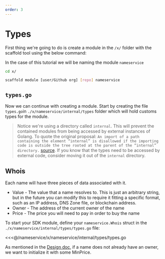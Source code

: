 ```yaml
---
order: 3
---
```


# Types

First thing we're going to do is create a module in the `/x/` folder with the scaffold tool using the below command:

In the case of this tutorial we will be naming the module `nameservice`
```bash
cd x/

scaffold module [user/Github org] [repo] nameservice
```

## `types.go`

Now we can continue with creating a module. Start by creating the file `types.go`in `./x/nameservice/internal/types` folder which will hold customs types for the module.
> Notice we're using a directory called `internal`. This will prevent the contained modules from being accessed by external instances of Golang. To quote the original proposal: `An import of a path containing the element “internal” is disallowed if the importing code is outside the tree rooted at the parent of the “internal” directory.` [source](https://docs.google.com/document/d/1e8kOo3r51b2BWtTs_1uADIA5djfXhPT36s6eHVRIvaU/edit). If you know that the types need to be accessed by external code, consider moving it out of the `internal` directory.

## Whois

Each name will have three pieces of data associated with it.

- Value - The value that a name resolves to. This is just an arbitrary string, but in the future you can modify this to require it fitting a specific format, such as an IP address, DNS Zone file, or blockchain address.
- Owner - The address of the current owner of the name
- Price - The price you will need to pay in order to buy the name

To start your SDK module, define your `nameservice.Whois` struct in the `./x/nameservice/internal/types/types.go` file:

<<<@/nameservice/x/nameservice/internal/types/types.go

As mentioned in the [Design doc](./app-design.md), if a name does not already have an owner, we want to initialize it with some MinPrice.

